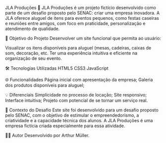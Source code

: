 JLA Produções 🎉
JLA Produções é um projeto fictício desenvolvido como parte de um desafio proposto pelo SENAC: criar uma empresa inovadora. 
A JLA oferece aluguel de itens para eventos pequenos, como festas caseiras e reuniões entre amigos, com foco em praticidade, personalização e atendimento de qualidade.

🚀 Objetivo do Projeto
Desenvolver um site funcional que permita ao usuário:

Visualizar os itens disponíveis para aluguel (mesas, cadeiras, caixas de som, decoração, etc.
Ter uma experiência intuitiva e eficiente na organização de seu evento.

🛠️ Tecnologias Utilizadas
HTML5
CSS3
JavaScript

🌐 Funcionalidades
Página inicial com apresentação da empresa;
Galeria dos produtos disponíveis para aluguel;

💡 Diferenciais
Simplicidade no processo de locação;
Site responsivo;
Interface intuitiva;
Projeto com potencial de se tornar um serviço real.

📅 Contexto do Desafio
Este site foi desenvolvido para um desafio proposto pelo SENAC, com o objetivo de estimular o empreendedorismo, a criatividade e a capacidade técnica dos alunos. 
A JLA Produções é uma empresa fictícia criada especialmente para essa atividade.

👨‍💻 Autor
Desenvolvido por Arthur Müller.

